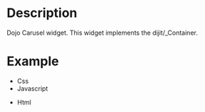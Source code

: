 # Description
Dojo Carusel widget. This widget implements the dijit/_Container.

# Example
* Css
	<style>
		@import url('./dojogp/widgets/resources/Carousel.css');
	</style>
* Javascript
 <script type="text/javascript">
	require(["dojo/ready",
		             'dojo/parser', 
		             "dojogp/views/applicant/search/ShortVacancySummary",
		             "dojogp/widgets/Carousel",
		             "dijit/form/Button",
		             "dijit/layout/ContentPane"], function(ready, parser, ShortVacancySummary, Carousel, Button, ContentPane) {
		             
		            
		             
		             ready(function() {
		                carousel = new Carousel({
		                    header: "Carousel",		// header 
		                    showArrows: true, 		// show arrow
		                    pageSize: 5,    		// the number of displayed widgets
		                    scrollStep: 20, 		// mousewheel scrolling speed
		                    animationSpeed: 1000, 	// animation speed
		                    children: [
		                        new ContentPane({style:"background-color:white", content:'<h5>Hello world1</h5>'}),
								new ContentPane({style:"background-color:white", content:'<h5>Hello world2</h5>'})
		                    ]
		                }, "carousel");
		                
						carousel.startup();

						carousel.addChild(new ContentPane({style:"background-color:white", content:'<h5>Hello world</h5>'}));
		});
	});
 </script>
 
* Html
	<div id="carousel"></div>
